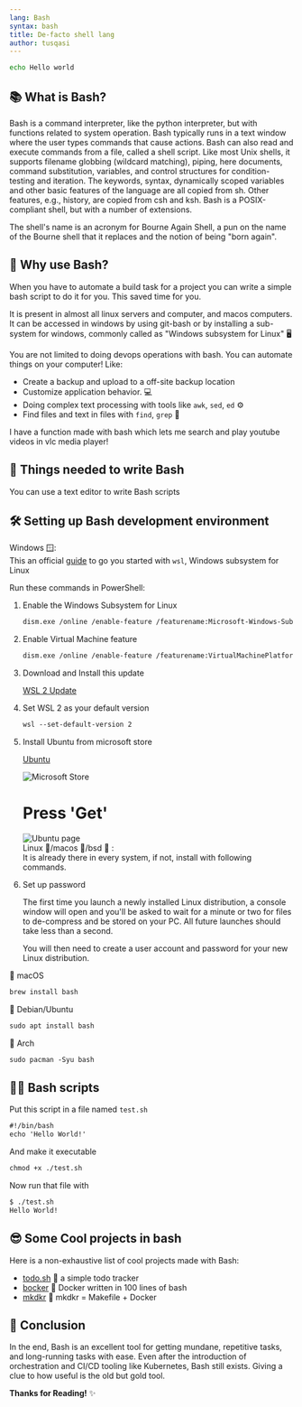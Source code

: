 ```yaml
---
lang: Bash
syntax: bash
title: De-facto shell lang
author: tusqasi
---
```


```bash
echo Hello world
```

## 📚 What is Bash?

Bash is a command interpreter, like the python interpreter, but with functions
related to system operation. Bash typically runs in a text window where the user types commands that cause actions. Bash can also read and execute commands from a file, called a shell script. Like most Unix shells, it supports filename globbing (wildcard matching), piping, here documents, command substitution, variables, and control structures for condition-testing and iteration. The keywords, syntax, dynamically scoped variables and other basic features of the language are all copied from sh. Other features, e.g., history, are copied from csh and ksh. Bash is a POSIX-compliant shell, but with a number of extensions.

The shell's name is an acronym for Bourne Again Shell, a pun on the name of the Bourne shell that it replaces and the notion of being "born again".

## 🤔 Why use Bash?

When you have to automate a build task for a project you can
write a simple bash script to do it for you. This saved time
for you.  

It is present in almost all linux servers and computer, and macos computers.  
It can be accessed in windows by using git-bash or by installing a sub-system for windows, commonly called as "Windows subsystem for Linux" 🖥  

You are not limited to doing devops operations with bash. You can automate things on your computer!
Like:  

- Create a backup and upload to a off-site backup location 
- Customize application behavior.  💻  
- Doing complex text processing with tools like `awk`, `sed`, `ed` ⚙  
- Find files and text in files with `find`, `grep`  🔎  
  
I have a function made with bash which lets me search and play youtube videos in vlc media player!

## 📝 Things needed to write Bash

You can use a text editor to write Bash scripts

## 🛠️ Setting up Bash development environment

Windows 🪟:  
This an official [guide](https://docs.microsoft.com/en-us/windows/wsl/install-win10) to go you started with `wsl`, Windows subsystem for Linux

Run these commands in PowerShell:

1. Enable the Windows Subsystem for Linux  

    ```md
    dism.exe /online /enable-feature /featurename:Microsoft-Windows-Subsystem-Linux /all /norestart  
    ```

2. Enable Virtual Machine feature  

    ```md
    dism.exe /online /enable-feature /featurename:VirtualMachinePlatform /all /norestart  
    ```

3. Download and Install this update  

    [WSL 2 Update](https://wslstorestorage.blob.core.windows.net/wslblob/wsl_update_x64.msi)

4. Set WSL 2 as your default version  

    ```md
    wsl --set-default-version 2  
    ```

5. Install Ubuntu from microsoft store  

    [Ubuntu](https://www.microsoft.com/store/apps/9N9TNGVNDL3Q)  

    ![Microsoft Store](https://docs.microsoft.com/en-us/windows/wsl/media/store.png)  

    <h1>Press 'Get'</h1>  

    ![Ubuntu page](https://docs.microsoft.com/en-us/windows/wsl/media/ubuntustore.png)  
    Linux 🐧/macos 🍎/bsd  🚩 :  
    It is already there in every system, if not, install with following commands.

6. Set up password  

    The first time you launch a newly installed Linux distribution, a console window will open and you'll be asked to wait for a minute or two for files to de-compress and be stored on your PC. All future launches should take less than a second.

    You will then need to create a user account and password for your new Linux distribution.

🍎 macOS

```md
brew install bash
```

🐧 Debian/Ubuntu

```md
sudo apt install bash
```

🐧 Arch 

```md
sudo pacman -Syu bash
```

## 🏃‍♂️ Bash scripts  

Put this script in a file named `test.sh`  

```md
#!/bin/bash
echo 'Hello World!'
```

And make it executable  

```md
chmod +x ./test.sh
```

Now run that file with

```md
$ ./test.sh
Hello World!

```

## 😎 Some Cool projects in bash

Here is a non-exhaustive list of cool projects made with Bash:

- [todo.sh](https://github.com/todotxt/todo.txt-cli) 📒 a simple todo tracker  
- [bocker](https://github.com/p8952/bocker) 🐋 Docker written in 100 lines of bash  
- [mkdkr](https://github.com/rosineygp/mkdkr) 🐐 mkdkr = Makefile + Docker  

## 📑 Conclusion  

In the end, Bash is an excellent tool for getting mundane, repetitive tasks, and long-running tasks with ease. Even after the introduction of orchestration and CI/CD tooling like Kubernetes, Bash still exists. Giving a clue to how useful is the old but gold tool.

**Thanks for Reading!** ✨